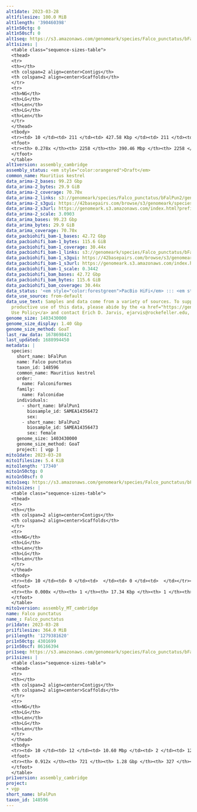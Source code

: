 ```yaml
---
alt1date: 2023-03-28
alt1filesize: 100.0 MiB
alt1length: '390460398'
alt1n50ctg: 0
alt1n50scf: 0
alt1seq: https://s3.amazonaws.com/genomeark/species/Falco_punctatus/bFalPun1/assembly_cambridge/bFalPun1.alt.asm.20230328.fasta.gz
alt1sizes: |
  <table class="sequence-sizes-table">
  <thead>
  <tr>
  <th></th>
  <th colspan=2 align=center>Contigs</th>
  <th colspan=2 align=center>Scaffolds</th>
  </tr>
  <tr>
  <th>NG</th>
  <th>LG</th>
  <th>Len</th>
  <th>LG</th>
  <th>Len</th>
  </tr>
  </thead>
  <tbody>
  <tr><td> 10 </td><td> 211 </td><td> 427.58 Kbp </td><td> 211 </td><td> 427.58 Kbp </td></tr><tr><td> 20 </td><td> 719 </td><td> 182.76 Kbp </td><td> 719 </td><td> 182.76 Kbp </td></tr><tr><td> 30 </td><td> 0 </td><td>  </td><td> 0 </td><td>  </td></tr><tr><td> 40 </td><td> 0 </td><td>  </td><td> 0 </td><td>  </td></tr><tr style="background-color:#cccccc;"><td> 50 </td><td> 0 </td><td>  </td><td> 0 </td><td>  </td></tr><tr><td> 60 </td><td> 0 </td><td>  </td><td> 0 </td><td>  </td></tr><tr><td> 70 </td><td> 0 </td><td>  </td><td> 0 </td><td>  </td></tr><tr><td> 80 </td><td> 0 </td><td>  </td><td> 0 </td><td>  </td></tr><tr><td> 90 </td><td> 0 </td><td>  </td><td> 0 </td><td>  </td></tr><tr><td> 100 </td><td> 0 </td><td>  </td><td> 0 </td><td>  </td></tr></tbody>
  <tfoot>
  <tr><th> 0.278x </th><th> 2258 </th><th> 390.46 Mbp </th><th> 2258 </th><th> 390.46 Mbp </th></tr>
  </tfoot>
  </table>
alt1version: assembly_cambridge
assembly_status: <em style="color:orangered">Draft</em>
common_name: Mauritius kestrel
data_arima-2_bases: 99.23 Gbp
data_arima-2_bytes: 29.9 GiB
data_arima-2_coverage: 70.70x
data_arima-2_links: s3://genomeark/species/Falco_punctatus/bFalPun2/genomic_data/arima/<br>
data_arima-2_s3gui: https://42basepairs.com/browse/s3/genomeark/species/Falco_punctatus/bFalPun2/genomic_data/arima/
data_arima-2_s3url: https://genomeark.s3.amazonaws.com/index.html?prefix=species/Falco_punctatus/bFalPun2/genomic_data/arima/
data_arima-2_scale: 3.0903
data_arima_bases: 99.23 Gbp
data_arima_bytes: 29.9 GiB
data_arima_coverage: 70.70x
data_pacbiohifi_bam-1_bases: 42.72 Gbp
data_pacbiohifi_bam-1_bytes: 115.6 GiB
data_pacbiohifi_bam-1_coverage: 30.44x
data_pacbiohifi_bam-1_links: s3://genomeark/species/Falco_punctatus/bFalPun1/genomic_data/pacbio_hifi/<br>
data_pacbiohifi_bam-1_s3gui: https://42basepairs.com/browse/s3/genomeark/species/Falco_punctatus/bFalPun1/genomic_data/pacbio_hifi/
data_pacbiohifi_bam-1_s3url: https://genomeark.s3.amazonaws.com/index.html?prefix=species/Falco_punctatus/bFalPun1/genomic_data/pacbio_hifi/
data_pacbiohifi_bam-1_scale: 0.3442
data_pacbiohifi_bam_bases: 42.72 Gbp
data_pacbiohifi_bam_bytes: 115.6 GiB
data_pacbiohifi_bam_coverage: 30.44x
data_status: '<em style="color:forestgreen">PacBio HiFi</em> ::: <em style="color:forestgreen">Arima</em>'
data_use_source: from-default
data_use_text: Samples and data come from a variety of sources. To support fair and
  productive use of this data, please abide by the <a href="https://genome10k.soe.ucsc.edu/data-use-policies/">Data
  Use Policy</a> and contact Erich D. Jarvis, ejarvis@rockefeller.edu, with any questions.
genome_size: 1403430000
genome_size_display: 1.40 Gbp
genome_size_method: GoaT
last_raw_data: 1678698421
last_updated: 1688994450
metadata: |
  species:
    short_name: bFalPun
    name: Falco punctatus
    taxon_id: 148596
    common_name: Mauritius kestrel
    order:
      name: Falconiformes
    family:
      name: Falconidae
    individuals:
      - short_name: bFalPun1
        biosample_id: SAMEA14356472
        sex:
      - short_name: bFalPun2
        biosample_id: SAMEA14356473
        sex: female
    genome_size: 1403430000
    genome_size_method: GoaT
    project: [ vgp ]
mito1date: 2023-03-28
mito1filesize: 5.4 KiB
mito1length: '17340'
mito1n50ctg: 0
mito1n50scf: 0
mito1seq: https://s3.amazonaws.com/genomeark/species/Falco_punctatus/bFalPun1/assembly_MT_cambridge/bFalPun1.MT.20230328.fasta.gz
mito1sizes: |
  <table class="sequence-sizes-table">
  <thead>
  <tr>
  <th></th>
  <th colspan=2 align=center>Contigs</th>
  <th colspan=2 align=center>Scaffolds</th>
  </tr>
  <tr>
  <th>NG</th>
  <th>LG</th>
  <th>Len</th>
  <th>LG</th>
  <th>Len</th>
  </tr>
  </thead>
  <tbody>
  <tr><td> 10 </td><td> 0 </td><td>  </td><td> 0 </td><td>  </td></tr><tr><td> 20 </td><td> 0 </td><td>  </td><td> 0 </td><td>  </td></tr><tr><td> 30 </td><td> 0 </td><td>  </td><td> 0 </td><td>  </td></tr><tr><td> 40 </td><td> 0 </td><td>  </td><td> 0 </td><td>  </td></tr><tr style="background-color:#cccccc;"><td> 50 </td><td> 0 </td><td style="background-color:#ff8888;">  </td><td> 0 </td><td style="background-color:#ff8888;">  </td></tr><tr><td> 60 </td><td> 0 </td><td>  </td><td> 0 </td><td>  </td></tr><tr><td> 70 </td><td> 0 </td><td>  </td><td> 0 </td><td>  </td></tr><tr><td> 80 </td><td> 0 </td><td>  </td><td> 0 </td><td>  </td></tr><tr><td> 90 </td><td> 0 </td><td>  </td><td> 0 </td><td>  </td></tr><tr><td> 100 </td><td> 0 </td><td>  </td><td> 0 </td><td>  </td></tr></tbody>
  <tfoot>
  <tr><th> 0.000x </th><th> 1 </th><th> 17.34 Kbp </th><th> 1 </th><th> 17.34 Kbp </th></tr>
  </tfoot>
  </table>
mito1version: assembly_MT_cambridge
name: Falco punctatus
name_: Falco_punctatus
pri1date: 2023-03-28
pri1filesize: 364.0 MiB
pri1length: '1279381620'
pri1n50ctg: 4301699
pri1n50scf: 86166394
pri1seq: https://s3.amazonaws.com/genomeark/species/Falco_punctatus/bFalPun1/assembly_cambridge/bFalPun1.pri.asm.20230328.fasta.gz
pri1sizes: |
  <table class="sequence-sizes-table">
  <thead>
  <tr>
  <th></th>
  <th colspan=2 align=center>Contigs</th>
  <th colspan=2 align=center>Scaffolds</th>
  </tr>
  <tr>
  <th>NG</th>
  <th>LG</th>
  <th>Len</th>
  <th>LG</th>
  <th>Len</th>
  </tr>
  </thead>
  <tbody>
  <tr><td> 10 </td><td> 12 </td><td> 10.60 Mbp </td><td> 2 </td><td> 122.35 Mbp </td></tr><tr><td> 20 </td><td> 27 </td><td> 8.25 Mbp </td><td> 3 </td><td> 121.30 Mbp </td></tr><tr><td> 30 </td><td> 46 </td><td> 6.35 Mbp </td><td> 4 </td><td> 116.53 Mbp </td></tr><tr><td> 40 </td><td> 71 </td><td> 5.29 Mbp </td><td> 5 </td><td> 92.52 Mbp </td></tr><tr style="background-color:#cccccc;"><td> 50 </td><td> 101 </td><td style="background-color:#88ff88;"> 4.30 Mbp </td><td> 7 </td><td style="background-color:#88ff88;"> 86.17 Mbp </td></tr><tr><td> 60 </td><td> 137 </td><td> 3.45 Mbp </td><td> 9 </td><td> 65.51 Mbp </td></tr><tr><td> 70 </td><td> 184 </td><td> 2.59 Mbp </td><td> 11 </td><td> 43.09 Mbp </td></tr><tr><td> 80 </td><td> 256 </td><td> 1.39 Mbp </td><td> 16 </td><td> 24.25 Mbp </td></tr><tr><td> 90 </td><td> 482 </td><td> 188.51 Kbp </td><td> 122 </td><td> 230.77 Kbp </td></tr><tr><td> 100 </td><td> 0 </td><td>  </td><td> 0 </td><td>  </td></tr></tbody>
  <tfoot>
  <tr><th> 0.912x </th><th> 721 </th><th> 1.28 Gbp </th><th> 327 </th><th> 1.28 Gbp </th></tr>
  </tfoot>
  </table>
pri1version: assembly_cambridge
project:
- vgp
short_name: bFalPun
taxon_id: 148596
---
```


